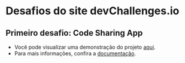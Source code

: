 # Desafios do site devChallenges.io

## Primeiro desafio: Code Sharing App

- Você pode visualizar uma demonstração do projeto [aqui](https://marinairis.github.io/dev-challengs-io/code-sharing-app/).
- Para mais informações, confira a [documentação](code-sharing-app/README.md).
